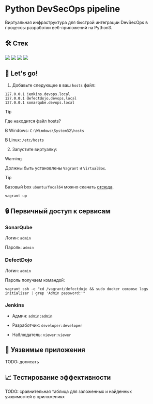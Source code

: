 # Python DevSecOps pipeline

Виртуальная инфраструктура для быстрой интеграции DevSecOps в процессы разработки веб-приложений на Python3.

## 🛠️ Стек

<img src="https://img.shields.io/badge/vagrant-%231563FF.svg?style=for-the-badge&logo=vagrant&logoColor=white">
<img src="https://img.shields.io/badge/ansible-%231A1918.svg?style=for-the-badge&logo=ansible&logoColor=white">
<img src="https://img.shields.io/badge/docker-%230db7ed.svg?style=for-the-badge&logo=docker&logoColor=white">
<img src="https://img.shields.io/badge/jenkins-%232C5263.svg?style=for-the-badge&logo=jenkins&logoColor=white">

## 🚀 Let's go!

1. Добавьте следующее в ваш `hosts` файл:

```text
127.0.0.1 jenkins.devops.local
127.0.0.1 defectdojo.devops.local
127.0.0.1 sonarqube.devops.local
```

> [!TIP]
> Где находится файл hosts?
>
> В Windows: `C:\Windows\System32\hosts`
>
> В Linux: `/etc/hosts`

2. Запустите виртуалку:

> [!WARNING]  
> Должны быть установлены `Vagrant` и `VirtualBox`.

> [!TIP]
> Базовый box `ubuntu/focal64` можно скачать [отсюда](https://portal.cloud.hashicorp.com/vagrant/discover/ubuntu/focal64).

```shell
vagrant up
```

## 🔒 Первичный доступ к сервисам

### SonarQube

Логин: `admin`

Пароль: `admin`

### DefectDojo

Логин: `admin`

Пароль получаем командой:

```shell
vagrant ssh -c "cd /vagrant/defectdojo && sudo docker compose logs initializer | grep 'Admin password:'"
```

### Jenkins

- Админ: `admin:admin`

- Разработчик: `developer:developer`

- Наблюдатель: `viewer:viewer`

## 🚩 Уязвимые приложения

TODO: дописать

## 📈 Тестирование эффективности

TODO: сравнительная таблица для заложенных и найденных уязвимостей в приложениях
